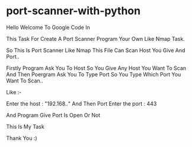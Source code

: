 # port-scanner-with-python
Hello Welcome To Google Code In

This Task For Create A Port Scanner Program Your Own Like Nmap Task.

So This Is Port Scanner Like Nmap This File Can Scan Host You Give And Port..

Firstly Program Ask You To Host So You Give Any Host You Want To Scan
And Then Poergram Ask You To Type Port So You Type Which Port You Want To Scan..

Like :- 

Enter the host : "192.168.*.*"
And Then Port
Enter the port : 443

And Program Give Port Is Open Or Not

This Is My Task

Thank You :)
